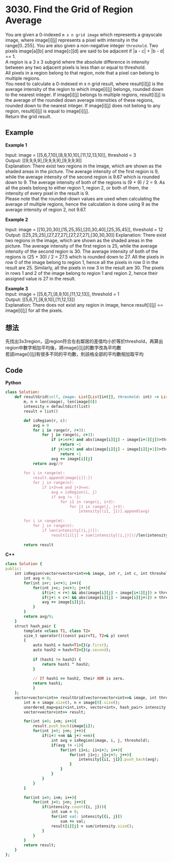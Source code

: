 # 3030. Find the Grid of Region Average
You are given a 0-indexed `m x n grid image` which represents a grayscale image, where image[i][j] represents a pixel with intensity in the range[0..255]. You are also given a non-negative integer `threshold`.
Two pixels image[a][b] and image[c][d] are said to be adjacent if |a - c| + |b - d| == 1.  
A region is a 3 x 3 subgrid where the absolute difference in intensity between any two adjacent pixels is less than or equal to threshold.  
All pixels in a region belong to that region, note that a pixel can belong to multiple regions.  
You need to calculate a 0-indexed m x n grid result, where result[i][j] is the average intensity of the region to which image[i][j] belongs, rounded down to the nearest integer. If image[i][j] belongs to multiple regions, result[i][j] is the average of the rounded down average intensities of these regions, rounded down to the nearest integer. If image[i][j] does not belong to any region, result[i][j] is equal to image[i][j].  
Return the grid result.  

 
## Example
**Example 1**  

Input: image = [[5,6,7,10],[8,9,10,10],[11,12,13,10]], threshold = 3  
Output: [[9,9,9,9],[9,9,9,9],[9,9,9,9]]  
Explanation: There exist two regions in the image, which are shown as the shaded areas in the picture. The average intensity of the first region is 9, while the average intensity of the second region is 9.67 which is rounded down to 9. The average intensity of both of the regions is (9 + 9) / 2 = 9. As all the pixels belong to either region 1, region 2, or both of them, the intensity of every pixel in the result is 9.   
Please note that the rounded-down values are used when calculating the average of multiple regions, hence the calculation is done using 9 as the average intensity of region 2, not 9.67.  

**Example 2**  

Input: image = [[10,20,30],[15,25,35],[20,30,40],[25,35,45]], threshold = 12
Output: [[25,25,25],[27,27,27],[27,27,27],[30,30,30]]
Explanation: There exist two regions in the image, which are shown as the shaded areas in the picture. The average intensity of the first region is 25, while the average intensity of the second region is 30. The average intensity of both of the regions is (25 + 30) / 2 = 27.5 which is rounded down to 27. All the pixels in row 0 of the image belong to region 1, hence all the pixels in row 0 in the result are 25. Similarly, all the pixels in row 3 in the result are 30. The pixels in rows 1 and 2 of the image belong to region 1 and region 2, hence their assigned value is 27 in the result.

**Example 3**  
Input: image = [[5,6,7],[8,9,10],[11,12,13]], threshold = 1  
Output: [[5,6,7],[8,9,10],[11,12,13]]  
Explanation: There does not exist any region in image, hence result[i][j] == image[i][j] for all the pixels.  

## 想法
先找出3x3region，這region符合左右鄰居的差值均小於等於threshold，再算出region中數字相加平均後，將image[i][j]的數字改為平均數  
若該image[i][j]有很多不同的平均數，則該格全部的平均數相加取平均  

## Code
**Python**
```ruby
class Solution:
    def resultGrid(self, image: List[List[int]], threshold: int) -> List[List[int]]:
        m, n = len(image), len(image[0])
        intensity = defaultdict(list)
        result = list()

        def isRegion(r, c):
            avg = 0
            for i in range(r, r+3):
                for j in range(c, c+3):
                    if i+1<r+3 and abs(image[i][j] - image[i+1][j])>threshold:
                        return -1
                    if j+1<c+3 and abs(image[i][j] - image[i][j+1])>threshold:
                        return -1
                    avg += image[i][j]
            return avg//9
            
        for i in range(m):
            result.append(image[i][:])
            for j in range(n):
                if i+3<=m and j+3<=n:
                    avg = isRegion(i, j)
                    if avg != -1:
                        for i1 in range(i, i+3):
                            for j1 in range(j, j+3):
                                intensity[(i1, j1)].append(avg)
        
        for i in range(m):
            for j in range(n):
                if len(intensity[(i,j)]):
                    result[i][j] = sum(intensity[(i,j)])//len(intensity[(i,j)])
        
        return result
```
**C++**
```ruby
class Solution {
public:
    int isRegion(vector<vector<int>>& image, int r, int c, int threshold){
        int avg = 0;
        for(int i=r; i<r+3; i++){
            for(int j=c; j<c+3; j++){
                if(i+1 < r+3 && abs(image[i][j] - image[i+1][j]) > threshold) return -1;
                if(j+1 < c+3 && abs(image[i][j] - image[i][j+1]) > threshold) return -1;
                avg += image[i][j];
            }
        }
        return avg/9;
    }
    struct hash_pair {
        template <class T1, class T2>
        size_t operator()(const pair<T1, T2>& p) const
        {
            auto hash1 = hash<T1>{}(p.first);
            auto hash2 = hash<T2>{}(p.second);
    
            if (hash1 != hash2) {
                return hash1 ^ hash2;              
            }
            
            // If hash1 == hash2, their XOR is zero.
            return hash1;
            }
    };
    vector<vector<int>> resultGrid(vector<vector<int>>& image, int threshold) {
        int m = image.size(), n = image[0].size();
        unordered_map<pair<int,int>, vector<int>, hash_pair> intensity;
        vector<vector<int>> result;

        for(int i=0; i<m; i++){
            result.push_back(image[i]);
            for(int j=0; j<n; j++){
                if(i+3 <=m && j+3 <=n){
                    int avg = isRegion(image, i, j, threshold);
                    if(avg != -1){
                        for(int i1=i; i1<i+3; i++){
                            for(int j1=j; j1<j+3; j++){
                                intensity[{i1, j1}].push_back(avg);
                            }
                        }
                    }
                }
            }
        }

        for(int i=0; i<m; i++){
            for(int j=0; j<n; j++){
                if(intensity.count({i, j})){
                    int sum = 0;
                    for(int val: intensity[{i, j}])
                        sum += val;
                    result[i][j] = sum/intensity.size();
                }
            }
        }
        return result;
    }
};
```
